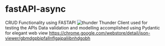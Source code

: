 # fastAPI-async
CRUD Functionality using FASTAPI
![thunder](https://user-images.githubusercontent.com/32088026/200166558-51622a9f-87dd-4e1e-a114-43c92ec1151d.png)
Thunder Client used for testing the APIs
Data validation and modelling accomplished using Pydantic
for elegant web view https://chrome.google.com/webstore/detail/json-viewer/gbmdgpbipfallnflgajpaliibnhdgobh 
